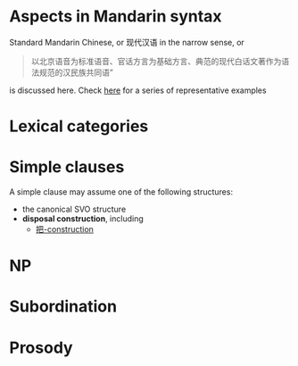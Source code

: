 Aspects in Mandarin syntax
======

Standard Mandarin Chinese, or 现代汉语 in the narrow sense, or
> 以北京语音为标准语音、官话方言为基础方言、典范的现代白话文著作为语法规范的汉民族共同语”

is discussed here. Check [here](annotated-examples.md) for a series of representative examples

# Lexical categories

# Simple clauses

A simple clause may assume one of the following structures:
- the canonical SVO structure
- **disposal construction**, including
  - [把-construction](把字句.md)

# NP

# Subordination

# Prosody